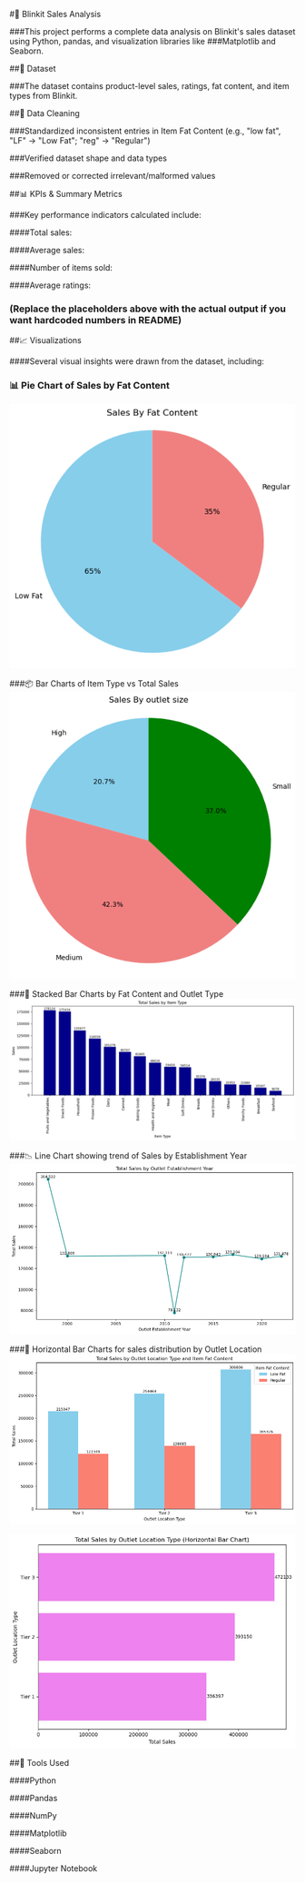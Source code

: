 #🛒 Blinkit Sales Analysis

###This project performs a complete data analysis on Blinkit's sales dataset using Python, pandas, and visualization libraries like ###Matplotlib and Seaborn.

##📁 Dataset
 
###The dataset contains product-level sales, ratings, fat content, and item types from Blinkit.

##🧹 Data Cleaning

###Standardized inconsistent entries in Item Fat Content (e.g., "low fat", "LF" → "Low Fat"; "reg" → "Regular")

###Verified dataset shape and data types

###Removed or corrected irrelevant/malformed values

##📊 KPIs & Summary Metrics

###Key performance indicators calculated include:

####Total sales:

####Average sales:

####Number of items sold:

####Average ratings:

### (Replace the placeholders above with the actual output if you want hardcoded numbers in README)

##📈 Visualizations

####Several visual insights were drawn from the dataset, including:

### 📊 Pie Chart of Sales by Fat Content
![Alt text](https://github.com/RatneshRavindra/Blinkit-Analysis-Using-Python/blob/0834febb4fc4e4f260e11350e02ec60f82546eae/Sales%20by%20fat%20content.png)

###📦 Bar Charts of Item Type vs Total Sales
![Alt text](https://github.com/RatneshRavindra/Blinkit-Analysis-Using-Python/blob/0834febb4fc4e4f260e11350e02ec60f82546eae/Sales%20by%20outlet%20size.png)

###🧱 Stacked Bar Charts by Fat Content and Outlet Type
![Alt text](https://github.com/RatneshRavindra/Blinkit-Analysis-Using-Python/blob/0834febb4fc4e4f260e11350e02ec60f82546eae/Total%20sales%20by%20item%20type.png)

###📉 Line Chart showing trend of Sales by Establishment Year
![Alt text](https://github.com/RatneshRavindra/Blinkit-Analysis-Using-Python/blob/0834febb4fc4e4f260e11350e02ec60f82546eae/Total%20sales%20by%20outlet%20establishment%20year.png)

###📐 Horizontal Bar Charts for sales distribution by Outlet Location
![Alt text](https://github.com/RatneshRavindra/Blinkit-Analysis-Using-Python/blob/0834febb4fc4e4f260e11350e02ec60f82546eae/Total%20sales%20by%20outlet%20location%20type%20and%20item%20fat%20content.png)

![Alt text](https://github.com/RatneshRavindra/Blinkit-Analysis-Using-Python/blob/0834febb4fc4e4f260e11350e02ec60f82546eae/Total%20sales%20by%20outlet%20location%20type.png)

##📌 Tools Used

####Python

####Pandas

####NumPy

####Matplotlib

####Seaborn

####Jupyter Notebook
